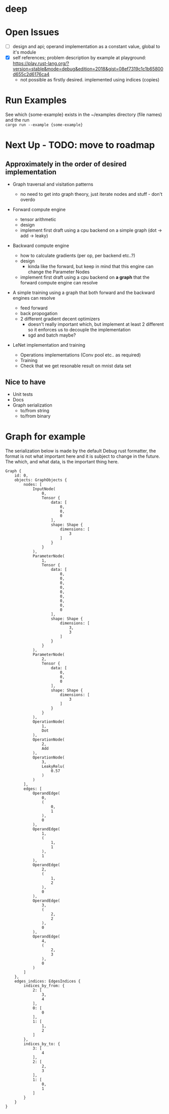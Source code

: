 # deep

# Open Issues
- [ ] design and api; operand implementation as a constant value, global to it's module
- [x] self references; problem description by example at playground: https://play.rust-lang.org/?version=stable&mode=debug&edition=2018&gist=08ef7319c1c1b65800d655c2d6176ca4
    - not possible as firstly desired. implemented using indices (copies)

# Run Examples
See which {some-example} exists in the ~/examples directory (file names) and the run  
```cargo run --example {some-example}```

# Next Up - TODO: move to roadmap
## __Approximately in the order of desired implementation__
- Graph traversal and visitation patterns
    - no need to get into graph theory, just iterate nodes and stuff - don't overdo
- Forward compute engine
    - tensor arithmetic
    - design
    - implement first draft using a cpu backend on a simple graph (dot -> add -> leaky)
- Backward compute engine
    - how to calculate gradients (per op, per backend etc..?)
    - design
        - kinda like the forward, but keep in mind that this engine can change the Parameter Nodes
    - implement first draft using a cpu backend on __a graph__ that the forward compute engine can resolve
    
- A simple training using a graph that both forward and the backward engines can resolve
    - feed forward
    - back propogation
    - 2 different gradient decent optimizers
        - doesn't really important which, but implement at least 2 different so it enforces
          us to decouple the implementation
        - sgd and batch maybe?

- LeNet implementation and training
    - Operations implementations (Conv pool etc.. as required)
    - Training
    - Check that we get resonable result on mnist data set
    
## __Nice to have__
- Unit tests
- Docs
- Graph serialization
    - to/from string
    - to/from binary

# Graph for example
The serialization below is made by the default Debug rust formatter, the format is not what important here and it is subject to change in the future. The which, and what data, is the important thing here.

```
Graph {
    id: 0,
    objects: GraphObjects {
        nodes: [
            InputNode(
                0,
                Tensor {
                    data: [
                        0,
                        0,
                        0
                    ],
                    shape: Shape {
                        dimensions: [
                            3
                        ]
                    }
                }
            ),
            ParameterNode(
                1,
                Tensor {
                    data: [
                        0,
                        0,
                        0,
                        0,
                        0,
                        0,
                        0,
                        0,
                        0
                    ],
                    shape: Shape {
                        dimensions: [
                            3,
                            3
                        ]
                    }
                }
            ),
            ParameterNode(
                2,
                Tensor {
                    data: [
                        0,
                        0,
                        0
                    ],
                    shape: Shape {
                        dimensions: [
                            3
                        ]
                    }
                }
            ),
            OperationNode(
                1,
                Dot
            ),
            OperationNode(
                2,
                Add
            ),
            OperationNode(
                3,
                LeakyRelu(
                    0.57
                )
            )
        ],
        edges: [
            OperandEdge(
                0,
                (
                    0,
                    1
                ),
                0
            ),
            OperandEdge(
                1,
                (
                    1,
                    1
                ),
                1
            ),
            OperandEdge(
                2,
                (
                    1,
                    2
                ),
                0
            ),
            OperandEdge(
                3,
                (
                    2,
                    2
                ),
                0
            ),
            OperandEdge(
                4,
                (
                    2,
                    3
                ),
                0
            )
        ]
    },
    edges_indices: EdgesIndices {
        indices_by_from: {
            2: [
                3,
                4
            ],
            0: [
                0
            ],
            1: [
                1,
                2
            ]
        },
        indices_by_to: {
            3: [
                4
            ],
            2: [
                2,
                3
            ],
            1: [
                0,
                1
            ]
        }
    }
}
```
